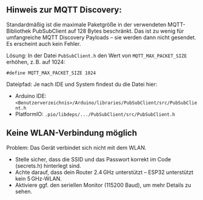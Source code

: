 ## Hinweis zur MQTT Discovery:

Standardmäßig ist die maximale Paketgröße in der verwendeten MQTT-Bibliothek PubSubClient auf 128 Bytes beschränkt. Das ist zu wenig für umfangreiche MQTT Discovery Payloads – sie werden dann nicht gesendet. Es erscheint auch kein Fehler.

Lösung:
In der Datei `PubSubClient.h` den Wert von `MQTT_MAX_PACKET_SIZE` erhöhen, z. B. auf 1024:

`#define MQTT_MAX_PACKET_SIZE 1024`

Dateipfad:
Je nach IDE und System findest du die Datei hier:
- Arduino IDE: `<Benutzerverzeichnis>/Arduino/libraries/PubSubClient/src/PubSubClient.h`
- PlatformIO: `.pio/libdeps/.../PubSubClient/src/PubSubClient.h`

## Keine WLAN-Verbindung möglich

Problem: Das Gerät verbindet sich nicht mit dem WLAN.
- Stelle sicher, dass die SSID und das Passwort korrekt im Code (secrets.h) hinterlegt sind.
- Achte darauf, dass dein Router 2.4 GHz unterstützt – ESP32 unterstützt kein 5 GHz-WLAN.
- Aktiviere ggf. den seriellen Monitor (115200 Baud), um mehr Details zu sehen.
